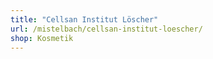 ```yaml
---
title: "Cellsan Institut Löscher"
url: /mistelbach/cellsan-institut-loescher/
shop: Kosmetik
---
```

